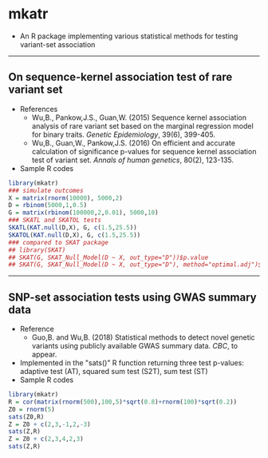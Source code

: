 # mkatr
 - An R package implementing various statistical methods for testing variant-set association

------
## On sequence-kernel association test of rare variant set
 - References
    - Wu,B., Pankow,J.S., Guan,W. (2015) Sequence kernel association analysis of rare variant set based on the marginal regression model for binary traits. *Genetic Epidemiology*, 39(6), 399-405.
    - Wu,B., Guan,W., Pankow,J.S. (2016) On efficient and accurate calculation of significance p-values for sequence kernel association test of variant set. *Annals of human genetics*, 80(2), 123-135.
 - Sample R codes
```r
library(mkatr)
### simulate outcomes
X = matrix(rnorm(10000), 5000,2)
D = rbinom(5000,1,0.5)
G = matrix(rbinom(100000,2,0.01), 5000,10)
### SKATL and SKATOL tests
SKATL(KAT.null(D,X), G, c(1.5,25.5))
SKATOL(KAT.null(D,X), G, c(1.5,25.5))
### compared to SKAT package
## library(SKAT)
## SKAT(G, SKAT_Null_Model(D ~ X, out_type="D"))$p.value
## SKAT(G, SKAT_Null_Model(D ~ X, out_type="D"), method="optimal.adj")$p.value
```

------
## SNP-set association tests using GWAS summary data
 - Reference
    - Guo,B. and Wu,B. (2018) Statistical methods to detect novel genetic variants using publicly available GWAS summary data. *CBC*, to appear.
 - Implemented in the "sats()" R function returning three test p-values: adaptive test (AT), squared sum test (S2T), sum test (ST)
 - Sample R codes
 ```r
 library(mkatr)
 R = cor(matrix(rnorm(500),100,5)*sqrt(0.8)+rnorm(100)*sqrt(0.2))
 Z0 = rnorm(5)
 sats(Z0,R)
 Z = Z0 + c(2,3,-1,2,-3)
 sats(Z,R)
 Z = Z0 + c(2,3,4,2,3)
 sats(Z,R)
   ```
